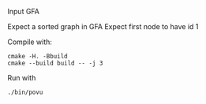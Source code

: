 Input GFA

Expect a sorted graph in GFA
Expect first node to have id 1

Compile with:

```
cmake -H. -Bbuild
cmake --build build -- -j 3 
```

Run with
```
./bin/povu 
```


